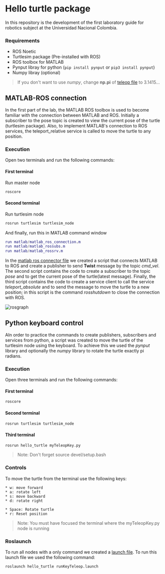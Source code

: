 # Hello turtle package
In this repository is the development of the first laboratory guide for robotics subject at the Universidad Nacional Colombia.

### Requirements
* ROS Noetic
* Turtlesim package (Pre-installed with ROS)
* ROS toolbox for MATLAB
* Pynput libray for python (`pip install pynput` or `pip3 install pynput`)
* Numpy libray (optional)

> If you don't want to use *numpy*, change **np.pi** of [teleop file](scripts/myTeleopKey.py) to 3.1415...

## MATLAB-ROS connection
In the first part of the lab, the MATLAB ROS toolbox is used to become familiar with the connection between MATLAB and ROS. Initially a subscriber to the pose topic is created to view the current pose of the turtle (turtlesim package). Also, to implement MATLAB's connection to ROS services, the teleport_relative service is called to move the turtle to any position.

### Execution
Open two terminals and run the following commands:

#### First terminal
Run master node
```bash
roscore
```

#### Second terminal
Run turtlesim node
```bash
rosrun turtlesim turtlesim_node
```

And finally, run this in MATLAB command window
```MATLAB
run matlab/matlab_ros_connection.m
run matlab/matlab_rossubs.m
run matlab/matlab_rossrv.m
```

In the [matlab ros connector file](matlab/matlab_ros_connection.m) we created a script that connects MATLAB to ROS and create a publisher to send **Twist** message by the topic *cmd_vel*. The second script contains the code to create a subscriber to the topic *pose* and to get the current pose of the turtle(latest message). Finally, the third script contains the code to create a service client to call the service *teleport_absolute* and to send the message to move the turtle to a new position; in this script is the command *rosshutdown* to close the connection with ROS.

![rosgraph](https://user-images.githubusercontent.com/30636259/162367660-2223aec7-2e35-4fba-a196-95d00c1cc6dc.png)

## Python keyboard control
AIn order to practice the commands to create publishers, subscribers and services from python, a script was created to move the turtle of the turtlesim node using the keyboard. To achieve this we used the _pynput_ library and optionally the _numpy_ library to rotate the turtle exactly pi radians.

### Execution
Open three terminals and run the following commands:

#### First terminal
~~~bash
roscore
~~~

#### Second terminal
~~~bash
rosrun turtlesim turtlesim_node
~~~

#### Third terminal
~~~bash
rosrun hello_turtle myTeleopKey.py
~~~

> Note: Don't forget source devel/setup.bash

### Controls
To move the turtle from the terminal use the following keys:

    * w: move forward
    * a: rotate left
    * s: move backward
    * d: rotate right

    * Space: Rotate turtle
    * r: Reset position

> Note: You must have focused the terminal where the myTeleopKey.py node is running

### Roslaunch
To run all nodes with a only command we created a [launch file](launch/runKeyTeleop.launch). To run this launch file we used the following command:

```bash
roslaunch hello_turtle runKeyTeleop.launch 
```